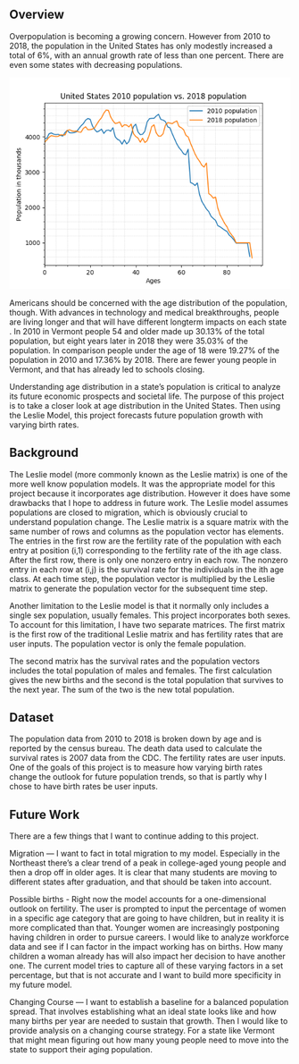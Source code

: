 ## Overview

Overpopulation is becoming a growing concern. However from 2010 to 2018, the population in the United States has only modestly increased a total of 6%, with an annual growth rate of less than one percent. There are even some states with decreasing populations.
<p align="center"> 
  <img src="https://github.com/rajancutting/leslie-population/blob/master/United%20States.png">
 </p>
 
Americans should be concerned with the age distribution of the population, though. With advances in technology and medical breakthroughs, people are living longer and that will have different longterm impacts on each state . In 2010 in Vermont people 54 and older made up 30.13% of the total population, but eight years later in 2018 they were 35.03% of the population. 
In comparison people under the age of 18 were 19.27% of the population in 2010 and 17.36% by 2018. There are fewer young people in Vermont, and that has already led to schools closing. 

Understanding age distribution in a state’s population is critical to analyze its future economic prospects and societal life. The purpose of this project is to take a closer look at age distribution in the United States. 
Then using the Leslie Model, this project forecasts future population growth with varying birth rates. 

## Background
The Leslie model (more commonly known as the Leslie matrix) is one of the more well know population models. 
It was the appropriate model for this project because it incorporates age distribution. However it does have some drawbacks that I hope to address in future work. 
The Leslie model assumes populations are closed to migration, which is obviously crucial to understand population change. 
The Leslie matrix is a square matrix with the same number of rows and columns as the population vector has elements. 
The entries in the first row are the fertility rate of the population with each entry at position (i,1) corresponding to the fertility rate of the ith age class. 
After the first row, there is only one nonzero entry in each row. The nonzero entry in each row at (i,j) is the survival rate for the individuals in the ith age class. 
At each time step, the population vector is multiplied by the Leslie matrix to generate the population vector for the subsequent time step.

Another limitation to the Leslie model is that it normally only includes a single sex population, usually females. 
This project incorporates both sexes. To account for this limitation, I have two separate matrices. 
The first matrix is the first row of the traditional Leslie matrix and has fertility rates that are user inputs. 
The population vector is only the female population. 

The second matrix has the survival rates and the population vectors includes the total population of males and females. 
The first calculation gives the new births and the second is the total population that survives to the next year.
The sum of the two is the new total population. 

## Dataset
The population data from 2010 to 2018 is broken down by age and is reported by the census bureau. 
The death data used to calculate the survival rates is 2007 data from the CDC. The fertility rates are user inputs. 
One of the goals of this project is to measure how varying birth rates change the outlook for future population trends, so that is partly why I chose to have birth rates be user inputs.

## Future Work
There are a few things that I want to continue adding to this project. 

Migration — I want to fact in total migration to my model. 
Especially in the Northeast there’s a clear trend of a peak in college-aged young people and then a drop off in older ages. 
It is clear that many students are moving to different states after graduation, and that should be taken into account. 

Possible births - Right now the model accounts for a one-dimensional outlook on fertility. The user is prompted to input the percentage
of women in a specific age category that are going to have children, but in reality it is more complicated than that. 
Younger women are increasingly postponing having children in order to pursue careers. I would like to analyze workforce data and see 
if I can factor in the impact working has on births. How many children a woman already has will also impact her decision to have another one.
The current model tries to capture all of these varying factors in a set percentage, but that is not accurate and I want to build more
specificity in my future model.


Changing Course — I want to establish a baseline for a balanced population spread. 
That involves establishing what an ideal state looks like and how many births per year are needed to sustain that growth.
Then I would like to provide analysis on a changing course strategy. For a state like Vermont that might mean figuring out how
many young people need to move into the state to support their aging population. 
